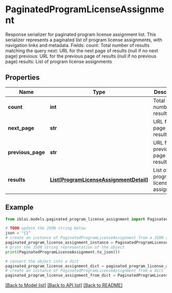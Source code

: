 # PaginatedProgramLicenseAssignment

Response serializer for paginated program license assignment list.  This serializer represents a paginated list of program license assignments, with navigation links and metadata.  Fields:     count: Total number of results matching the query     next: URL for the next page of results (null if no next page)     previous: URL for the previous page of results (null if no previous page)     results: List of program license assignments

## Properties

Name | Type | Description | Notes
------------ | ------------- | ------------- | -------------
**count** | **int** | Total number of results | 
**next_page** | **str** | URL for next page of results | 
**previous_page** | **str** | URL for previous page of results | 
**results** | [**List[ProgramLicenseAssignmentDetail]**](ProgramLicenseAssignmentDetail.md) | List of program license assignments | 

## Example

```python
from iblai.models.paginated_program_license_assignment import PaginatedProgramLicenseAssignment

# TODO update the JSON string below
json = "{}"
# create an instance of PaginatedProgramLicenseAssignment from a JSON string
paginated_program_license_assignment_instance = PaginatedProgramLicenseAssignment.from_json(json)
# print the JSON string representation of the object
print(PaginatedProgramLicenseAssignment.to_json())

# convert the object into a dict
paginated_program_license_assignment_dict = paginated_program_license_assignment_instance.to_dict()
# create an instance of PaginatedProgramLicenseAssignment from a dict
paginated_program_license_assignment_from_dict = PaginatedProgramLicenseAssignment.from_dict(paginated_program_license_assignment_dict)
```
[[Back to Model list]](../README.md#documentation-for-models) [[Back to API list]](../README.md#documentation-for-api-endpoints) [[Back to README]](../README.md)


